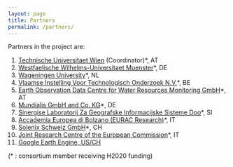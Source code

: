 ```yaml
---
layout: page
title: Partners
permalink: /partners/
---
```


Partners in the project are:

1. [Technische Universitaet Wien](https://www.geo.tuwien.ac.at/staff/wolfgang-wagner/) (Coordinator)\*, AT
1. [Westfaelische Wilhelms-Universitaet Muenster](https://www.uni-muenster.de/Geoinformatics/en/institute/staff/index.php/119/Edzer_Pebesma)\*, DE
1. [Wageningen University](https://www.wur.nl/en/Persons/Jan-Verbesselt.htm)\*, NL
1. [Vlaamse Instelling Voor Technologisch Onderzoek N.V.](https://remotesensing.vito.be/)\*, BE
1. [Earth Observation Data Centre for Water Resources Monitoring GmbH](https://www.eodc.eu/)\*, AT
1. [Mundialis GmbH and Co. KG](https://www.mundialis.de/)\*, DE
1. [Sinergise Laboratorij Za Geografske Informacijske Sisteme Doo](http://www.sinergise.com/en/news/introducing-sentinel-hub)\*, SI
1. [Accademia Europea di Bolzano (EURAC Research)](http://www.eurac.edu/en/research/mountains/remsen/Pages/default.aspx)\*, IT
1. [Solenix Schweiz GmbH](https://www.solenix.ch/)\*, CH
1. [Joint Research Centre of the European Commission](https://cidportal.jrc.ec.europa.eu/home/contacts)\*, IT
1. [Google Earth Engine, US/CH](https://earthengine.google.com/)

(\* : consortium member receiving H2020 funding)
